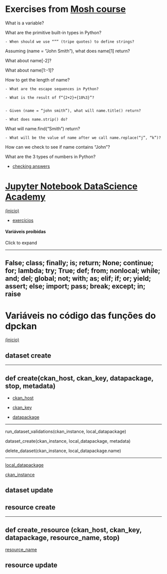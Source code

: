 # Exercises from [Mosh course](https://programmingwithmosh.com/python/python-exercises-and-questions-for-beginners/)

What is a variable?

What are the primitive built-in types in Python?

	- When should we use “”” (tripe quotes) to define strings?

Assuming (name = “John Smith”), what does name[1] return?

What about name[-2]?

What about name[1:-1]?

How to get the length of name?

	- What are the escape sequences in Python?

	- What is the result of f“{2+2}+{10%3}”?


	- Given (name = “john smith”), what will name.title() return?

	- What does name.strip() do?

What will name.find(“Smith”) return?

	- What will be the value of name after we call name.replace(“j”, “k”)?

How can we check to see if name contains “John”?

What are the 3 types of numbers in Python?

* [checking answers](https://github.com/Andrelamor/pai-ta-on/blob/main/app.py#L19)

# [Jupyter Notebook DataScience Academy](https://github.com/Andrelamor/PythonFundamentos/blob/master/Cap02/Notebooks/DSA-Python-Cap02-02-Variaveis.ipynb)
<a href="#top">(inicio)</a>

* [exercícios](https://github.com/Andrelamor/pai-ta-on/blob/main/variables.py)

#### Variáveis proibidas
<reservadas>
	<summary>Click to expand</summary>

---
False; 
class; 
finally; 
is; 
return; 
None; 
continue; 
for; 
lambda; 
try; 
True; 
def; 
from; 
nonlocal; 
while; 
and; 
del; 
global; 
not; 
with; 
as; 
elif; 
if; 
or; 
yield; 
assert; 
else; 
import; 
pass; 
break; 
except; 
in; 
raise 
---
</reservadas>

# Variáveis no código das funções do dpckan
<a href="#top">(inicio)</a>


## dataset create

---
def create(ckan_host, ckan_key, datapackage, stop, metadata)
---

- [ckan_host](https://github.com/dados-mg/dpckan/blob/c8de5a8b3c5c1e6b9c47b8feff1e4cbf3189494d/dpckan/create_dataset.py#L18)

- [ckan_key](https://github.com/dados-mg/dpckan/blob/c8de5a8b3c5c1e6b9c47b8feff1e4cbf3189494d/dpckan/create_dataset.py#L23)

- [datapackage](https://github.com/dados-mg/dpckan/blob/c8de5a8b3c5c1e6b9c47b8feff1e4cbf3189494d/dpckan/create_dataset.py#L27)

---

run_dataset_validations(ckan_instance, local_datapackage)

dataset_create(ckan_instance, local_datapackage, metadata)

delete_dataset(ckan_instance, local_datapackage.name)

---

[local_datapackage](https://github.com/dados-mg/dpckan/blob/c8de5a8b3c5c1e6b9c47b8feff1e4cbf3189494d/dpckan/create_dataset.py#L37)

[ckan_instance](https://github.com/dados-mg/dpckan/blob/c8de5a8b3c5c1e6b9c47b8feff1e4cbf3189494d/dpckan/create_dataset.py#L38)


## dataset update

## resource create

---
def create_resource (ckan_host, ckan_key, datapackage, resource_name, stop)
---

[resource_name]()

## resource update